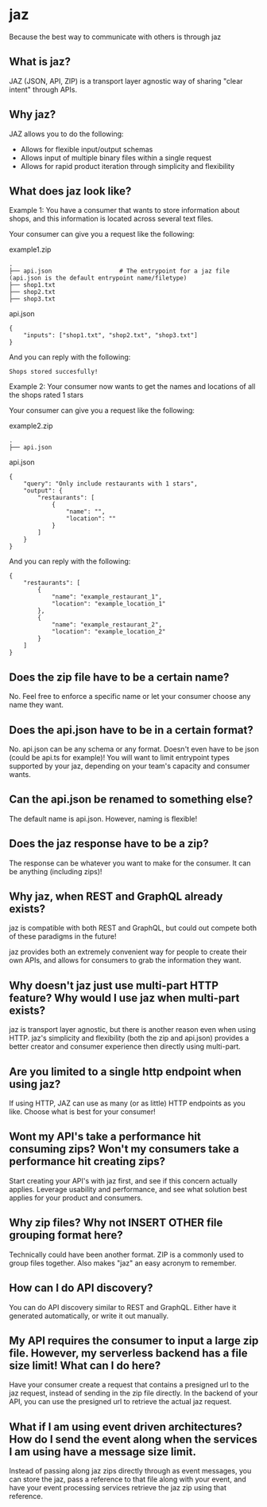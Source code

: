 # jaz

Because the best way to communicate with others is through jaz

## What is jaz?

JAZ (JSON, API, ZIP) is a transport layer agnostic way of sharing "clear intent" through APIs.

## Why jaz?

JAZ allows you to do the following:
* Allows for flexible input/output schemas
* Allows input of multiple binary files within a single request
* Allows for rapid product iteration through simplicity and flexibility

## What does jaz look like?

Example 1: You have a consumer that wants to store information about shops, and this information is located across several text files.

Your consumer can give you a request like the following:

example1.zip
```
.
├── api.json                   # The entrypoint for a jaz file (api.json is the default entrypoint name/filetype)
├── shop1.txt
├── shop2.txt
├── shop3.txt
```
api.json
```
{
    "inputs": ["shop1.txt", "shop2.txt", "shop3.txt"]
}
```

And you can reply with the following:
```
Shops stored succesfully!
```

Example 2: Your consumer now wants to get the names and locations of all the shops rated 1 stars

Your consumer can give you a request like the following:

example2.zip
```
.
├── api.json
```
api.json
```
{
    "query": "Only include restaurants with 1 stars",
    "output": {
        "restaurants": [
            {
                "name": "",
                "location": ""
            }
        ]
    }
}
```

And you can reply with the following:
```
{
    "restaurants": [
        {
            "name": "example_restaurant_1",
            "location": "example_location_1"
        },
        {
            "name": "example_restaurant_2",
            "location": "example_location_2"
        }
    ]
}
```

## Does the zip file have to be a certain name?

No. Feel free to enforce a specific name or let your consumer choose any name they want.

## Does the api.json have to be in a certain format?

No. api.json can be any schema or any format. Doesn't even have to be json (could be api.ts for example)! You will want to limit entrypoint types supported by your jaz, depending on your team's capacity and consumer wants.

## Can the api.json be renamed to something else?

The default name is api.json. However, naming is flexible!

## Does the jaz response have to be a zip?

The response can be whatever you want to make for the consumer. It can be anything (including zips)!

## Why jaz, when REST and GraphQL already exists?

jaz is compatible with both REST and GraphQL, but could out compete both of these paradigms in the future! 

jaz provides both an extremely convenient way for people to create their own APIs, and allows for consumers to grab the information they want.

## Why doesn't jaz just use multi-part HTTP feature? Why would I use jaz when multi-part exists?

jaz is transport layer agnostic, but there is another reason even when using HTTP. jaz's simplicity and flexibility (both the zip and api.json) provides a better creator and consumer experience then directly using multi-part.

## Are you limited to a single http endpoint when using jaz?

If using HTTP, JAZ can use as many (or as little) HTTP endpoints as you like. Choose what is best for your consumer!

## Wont my API's take a performance hit consuming zips? Won't my consumers take a performance hit creating zips?

Start creating your API's with jaz first, and see if this concern actually applies. Leverage usability and performance, and see what solution best applies for your product and consumers.

## Why zip files? Why not INSERT OTHER file grouping format here?

Technically could have been another format. ZIP is a commonly used to group files together. Also makes "jaz" an easy acronym to remember.

## How can I do API discovery?

You can do API discovery similar to REST and GraphQL. Either have it generated automatically, or write it out manually.

## My API requires the consumer to input a large zip file. However, my serverless backend has a file size limit! What can I do here?

Have your consumer create a request that contains a presigned url to the jaz request, instead of sending in the zip file directly. In the backend of your API, you can use the presigned url to retrieve the actual jaz request.

## What if I am using event driven architectures? How do I send the event along when the services I am using have a message size limit.

Instead of passing along jaz zips directly through as event messages, you can store the jaz, pass a reference to that file along with your event, and have your event processing services retrieve the jaz zip using that reference.
